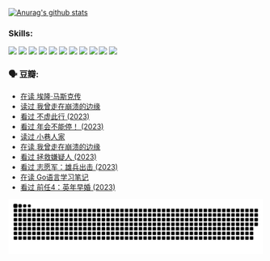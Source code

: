 
[![Anurag's github stats](https://github-readme-stats.vercel.app/api?username=w940853815)](https://github.com/anuraghazra/github-readme-stats)

### Skills:

<code><img height="32" src="https://cdn.jsdelivr.net/npm/simple-icons@v5/icons/python.svg"></code>
<code><img height="32" src="https://cdn.jsdelivr.net/npm/simple-icons@v5/icons/javascript.svg"></code>
<code><img height="32" src="https://cdn.jsdelivr.net/npm/simple-icons@v5/icons/django.svg"></code>
<code><img height="32" src="https://cdn.jsdelivr.net/npm/simple-icons@v5/icons/flask.svg"></code>
<code><img height="32" src="https://cdn.jsdelivr.net/npm/simple-icons@v5/icons/vuetify.svg"></code>
<code><img height="32" src="https://cdn.jsdelivr.net/npm/simple-icons@v5/icons/git.svg"></code>
<code><img height="32" src="https://cdn.jsdelivr.net/npm/simple-icons@v5/icons/docker.svg"></code>
<code><img height="32" src="https://cdn.jsdelivr.net/npm/simple-icons@v5/icons/postgresql.svg"></code>
<code><img height="32" src="https://cdn.jsdelivr.net/npm/simple-icons@v5/icons/elasticsearch.svg"></code>
<code><img height="32" src="https://cdn.jsdelivr.net/npm/simple-icons@v5/icons/macos.svg"></code>
<code><img height="32" src="https://cdn.jsdelivr.net/npm/simple-icons@v5/icons/linux.svg"></code>

### 🗣 豆瓣:

<!-- DOUBAN-ACTIVITIES:START -->
- [在读 埃隆·马斯克传](https://www.douban.com/people/136069238/status/4500417190/?_i=06489843)
- [读过 我曾走在崩溃的边缘](https://www.douban.com/people/136069238/status/4500416754/?_i=06489843)
- [看过 不虚此行‎ (2023)](https://www.douban.com/people/136069238/status/4499973052/?_i=06489843)
- [看过 年会不能停！‎ (2023)](https://www.douban.com/people/136069238/status/4498582002/?_i=06489843)
- [读过 小巷人家](https://www.douban.com/people/136069238/status/4489290935/?_i=06489843)
- [在读 我曾走在崩溃的边缘](https://www.douban.com/people/136069238/status/4489290559/?_i=06489843)
- [看过 拯救嫌疑人‎ (2023)](https://www.douban.com/people/136069238/status/4477421513/?_i=06489843)
- [看过 志愿军：雄兵出击‎ (2023)](https://www.douban.com/people/136069238/status/4465247367/?_i=06489843)
- [在读 Go语言学习笔记](https://www.douban.com/people/136069238/status/4459852901/?_i=06489843)
- [看过 前任4：英年早婚‎ (2023)](https://www.douban.com/people/136069238/status/4458320768/?_i=06489843)
<!-- DOUBAN-ACTIVITIES:END -->


![Snake animation](https://raw.githubusercontent.com/w940853815/w940853815/output/github-contribution-grid-snake.svg)

<!--
**w940853815/w940853815** is a ✨ _special_ ✨ repository because its `README.md` (this file) appears on your GitHub profile.

Here are some ideas to get you started:

- 🔭 I’m currently working on ...
- 🌱 I’m currently learning ...
- 👯 I’m looking to collaborate on ...
- 🤔 I’m looking for help with ...
- 💬 Ask me about ...
- 📫 How to reach me: ...
- 😄 Pronouns: ...
- ⚡ Fun fact: ...
-->
